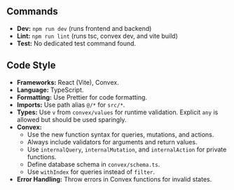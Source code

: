 ## Commands
- **Dev:** `npm run dev` (runs frontend and backend)
- **Lint:** `npm run lint` (runs tsc, convex dev, and vite build)
- **Test:** No dedicated test command found.

## Code Style
- **Frameworks:** React (Vite), Convex.
- **Language:** TypeScript.
- **Formatting:** Use Prettier for code formatting.
- **Imports:** Use path alias `@/*` for `src/*`.
- **Types:** Use `v` from `convex/values` for runtime validation. Explicit `any` is allowed but should be used sparingly.
- **Convex:**
  - Use the new function syntax for queries, mutations, and actions.
  - Always include validators for arguments and return values.
  - Use `internalQuery`, `internalMutation`, and `internalAction` for private functions.
  - Define database schema in `convex/schema.ts`.
  - Use `withIndex` for queries instead of `filter`.
- **Error Handling:** Throw errors in Convex functions for invalid states.
